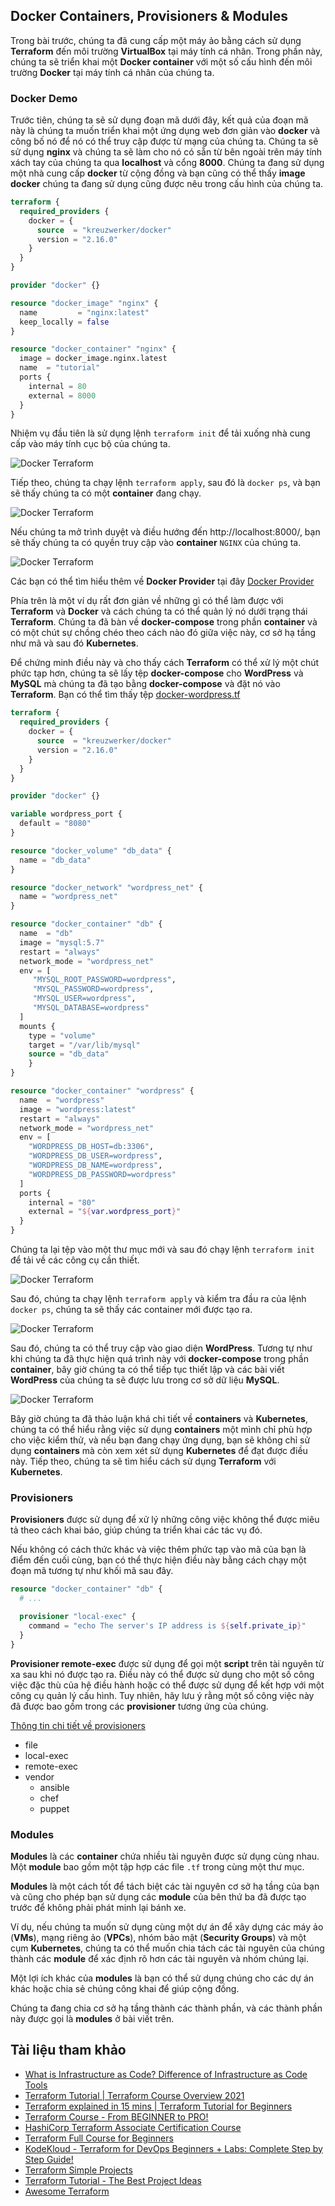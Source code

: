 ## Docker Containers, Provisioners & Modules

Trong bài trước, chúng ta đã cung cấp một máy ảo bằng cách sử dụng **Terraform** đến môi trường **VirtualBox** tại máy tính cá nhân. Trong phần này, chúng ta sẽ triển khai một **Docker container** với một số cấu hình đến môi trường **Docker** tại máy tính cá nhân của chúng ta.

### Docker Demo

Trước tiên, chúng ta sẽ sử dụng đoạn mã dưới đây, kết quả của đoạn mã này là chúng ta muốn triển khai một ứng dụng web đơn giản vào **docker** và công bố nó để nó có thể truy cập được từ mạng của chúng ta. Chúng ta sẽ sử dụng **nginx** và chúng ta sẽ làm cho nó có sẵn từ bên ngoài trên máy tính xách tay của chúng ta qua **localhost** và cổng **8000**. Chúng ta đang sử dụng một nhà cung cấp **docker** từ cộng đồng và bạn cũng có thể thấy **image docker** chúng ta đang sử dụng cũng được nêu trong cấu hình của chúng ta.

```terraform
terraform {
  required_providers {
    docker = {
      source  = "kreuzwerker/docker"
      version = "2.16.0"
    }
  }
}

provider "docker" {}

resource "docker_image" "nginx" {
  name         = "nginx:latest"
  keep_locally = false
}

resource "docker_container" "nginx" {
  image = docker_image.nginx.latest
  name  = "tutorial"
  ports {
    internal = 80
    external = 8000
  }
}
```

Nhiệm vụ đầu tiên là sử dụng lệnh `terraform init` để tải xuống nhà cung cấp vào máy tính cục bộ của chúng ta.

![Docker Terraform](Image/../../Image/Terraform-Docker01.png)

Tiếp theo, chúng ta chạy lệnh `terraform apply`, sau đó là `docker ps`, và bạn sẽ thấy chúng ta có một **container** đang chạy.

![Docker Terraform](Image/../../Image/Terraform-Docker02.png)

Nếu chúng ta mở trình duyệt và điều hướng đến http://localhost:8000/, bạn sẽ thấy chúng ta có quyền truy cập vào **container** `NGINX` của chúng ta.

![Docker Terraform](Image/../../Image/Terraform-Docker03.png)

Các bạn có thể tìm hiểu thêm về **Docker Provider** tại đây [Docker Provider](https://registry.terraform.io/providers/kreuzwerker/docker/latest/docs/resources/container)

Phía trên là một ví dụ rất đơn giản về những gì có thể làm được với **Terraform** và **Docker** và cách chúng ta có thể quản lý nó dưới trạng thái **Terraform**. Chúng ta đã bàn về **docker-compose** trong phần **container** và có một chút sự chồng chéo theo cách nào đó giữa việc này, cơ sở hạ tầng như mã và sau đó **Kubernetes**.

Để chứng minh điều này và cho thấy cách **Terraform** có thể xử lý một chút phức tạp hơn, chúng ta sẽ lấy tệp **docker-compose** cho **WordPress** và **MySQL** mà chúng ta đã tạo bằng **docker-compose** và đặt nó vào **Terraform**. Bạn có thể tìm thấy tệp [docker-wordpress.tf](/Scripts/IaC/Docker-Wordpress/docker-wordpress.tf)

```terraform
terraform {
  required_providers {
    docker = {
      source  = "kreuzwerker/docker"
      version = "2.16.0"
    }
  }
}

provider "docker" {}

variable wordpress_port {
  default = "8080"
}

resource "docker_volume" "db_data" {
  name = "db_data"
}

resource "docker_network" "wordpress_net" {
  name = "wordpress_net"
}

resource "docker_container" "db" {
  name  = "db"
  image = "mysql:5.7"
  restart = "always"
  network_mode = "wordpress_net"
  env = [
     "MYSQL_ROOT_PASSWORD=wordpress",
     "MYSQL_PASSWORD=wordpress",
     "MYSQL_USER=wordpress",
     "MYSQL_DATABASE=wordpress"
  ]
  mounts {
    type = "volume"
    target = "/var/lib/mysql"
    source = "db_data"
    }
}

resource "docker_container" "wordpress" {
  name  = "wordpress"
  image = "wordpress:latest"
  restart = "always"
  network_mode = "wordpress_net"
  env = [
    "WORDPRESS_DB_HOST=db:3306",
    "WORDPRESS_DB_USER=wordpress",
    "WORDPRESS_DB_NAME=wordpress",
    "WORDPRESS_DB_PASSWORD=wordpress"
  ]
  ports {
    internal = "80"
    external = "${var.wordpress_port}"
  }
}
```

Chúng ta lại tệp vào một thư mục mới và sau đó chạy lệnh `terraform init` để tải về các công cụ cần thiết.

![Docker Terraform](Image/../../Image/Terraform-Docker04.png)

Sau đó, chúng ta chạy lệnh `terraform apply` và kiểm tra đầu ra của lệnh `docker ps`, chúng ta sẽ thấy các container mới được tạo ra.

![Docker Terraform](Image/../../Image/Terraform-Docker05.png)

Sau đó, chúng ta có thể truy cập vào giao diện **WordPress**. Tương tự như khi chúng ta đã thực hiện quá trình này với **docker-compose** trong phần **container**, bây giờ chúng ta có thể tiếp tục thiết lập và các bài viết **WordPress** của chúng ta sẽ được lưu trong cơ sở dữ liệu **MySQL**.

![Docker Terraform](Image/../../Image/Terraform-Docker06.png)

Bây giờ chúng ta đã thảo luận khá chi tiết về **containers** và **Kubernetes**, chúng ta có thể hiểu rằng việc sử dụng **containers** một mình chỉ phù hợp cho việc kiểm thử, và nếu bạn đang chạy ứng dụng, bạn sẽ không chỉ sử dụng **containers** mà còn xem xét sử dụng **Kubernetes** để đạt được điều này. Tiếp theo, chúng ta sẽ tìm hiểu cách sử dụng **Terraform** với **Kubernetes**.

### Provisioners

**Provisioners** được sử dụng để xử lý những công việc không thể được miêu tả theo cách khai báo, giúp chúng ta triển khai các tác vụ đó.

Nếu không có cách thức khác và việc thêm phức tạp vào mã của bạn là điểm đến cuối cùng, bạn có thể thực hiện điều này bằng cách chạy một đoạn mã tương tự như khối mã sau đây.

```terraform
resource "docker_container" "db" {
  # ...

  provisioner "local-exec" {
    command = "echo The server's IP address is ${self.private_ip}"
  }
}

```

**Provisioner remote-exec** được sử dụng để gọi một **script** trên tài nguyên từ xa sau khi nó được tạo ra. Điều này có thể được sử dụng cho một số công việc đặc thù của hệ điều hành hoặc có thể được sử dụng để kết hợp với một công cụ quản lý cấu hình. Tuy nhiên, hãy lưu ý rằng một số công việc này đã được bao gồm trong các **provisioner** tương ứng của chúng.

[Thông tin chi tiết về provisioners](https://www.terraform.io/language/resources/provisioners/syntax)

- file
- local-exec
- remote-exec
- vendor
  - ansible
  - chef
  - puppet

### Modules

**Modules** là các **container** chứa nhiều tài nguyên được sử dụng cùng nhau. Một **module** bao gồm một tập hợp các file `.tf` trong cùng một thư mục.

**Modules** là một cách tốt để tách biệt các tài nguyên cơ sở hạ tầng của bạn và cũng cho phép bạn sử dụng các **module** của bên thứ ba đã được tạo trước để không phải phát minh lại bánh xe.

Ví dụ, nếu chúng ta muốn sử dụng cùng một dự án để xây dựng các máy ảo (**VMs**), mạng riêng ảo (**VPCs**), nhóm bảo mật (**Security Groups**) và một cụm **Kubernetes**, chúng ta có thể muốn chia tách các tài nguyên của chúng thành các **module** để xác định rõ hơn các tài nguyên và nhóm chúng lại.

Một lợi ích khác của **modules** là bạn có thể sử dụng chúng cho các dự án khác hoặc chia sẻ chúng công khai để giúp cộng đồng.

Chúng ta đang chia cơ sở hạ tầng thành các thành phần, và các thành phần này được gọi là **modules** ở bài viết trên.

## Tài liệu tham khảo

- [What is Infrastructure as Code? Difference of Infrastructure as Code Tools](https://www.youtube.com/watch?v=POPP2WTJ8es)
- [Terraform Tutorial | Terraform Course Overview 2021](https://www.youtube.com/watch?v=m3cKkYXl-8o)
- [Terraform explained in 15 mins | Terraform Tutorial for Beginners](https://www.youtube.com/watch?v=l5k1ai_GBDE)
- [Terraform Course - From BEGINNER to PRO!](https://www.youtube.com/watch?v=7xngnjfIlK4&list=WL&index=141&t=16s)
- [HashiCorp Terraform Associate Certification Course](https://www.youtube.com/watch?v=V4waklkBC38&list=WL&index=55&t=111s)
- [Terraform Full Course for Beginners](https://www.youtube.com/watch?v=EJ3N-hhiWv0&list=WL&index=39&t=27s)
- [KodeKloud - Terraform for DevOps Beginners + Labs: Complete Step by Step Guide!](https://www.youtube.com/watch?v=YcJ9IeukJL8&list=WL&index=16&t=11s)
- [Terraform Simple Projects](https://terraform.joshuajebaraj.com/)
- [Terraform Tutorial - The Best Project Ideas](https://www.youtube.com/watch?v=oA-pPa0vfks)
- [Awesome Terraform](https://github.com/shuaibiyy/awesome-terraform)
